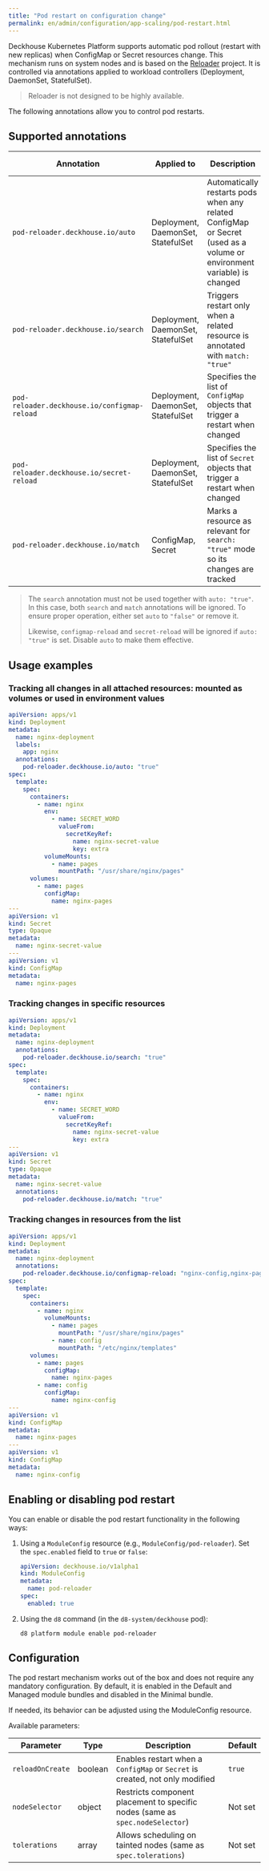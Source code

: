 ```yaml
---
title: "Pod restart on configuration change"
permalink: en/admin/configuration/app-scaling/pod-restart.html
---
```


Deckhouse Kubernetes Platform supports automatic pod rollout (restart with new replicas) when ConfigMap or Secret resources change. This mechanism runs on system nodes and is based on the [Reloader](https://github.com/stakater/Reloader) project. It is controlled via annotations applied to workload controllers (Deployment, DaemonSet, StatefulSet).

> Reloader is not designed to be highly available.

The following annotations allow you to control pod restarts.

## Supported annotations

| Annotation | Applied to | Description | Example values |
|------------|------------|-------------|----------------|
| `pod-reloader.deckhouse.io/auto` | Deployment, DaemonSet, StatefulSet | Automatically restarts pods when any related ConfigMap or Secret (used as a volume or environment variable) is changed | `"true"`, `"false"` |
| `pod-reloader.deckhouse.io/search` | Deployment, DaemonSet, StatefulSet | Triggers restart only when a related resource is annotated with `match: "true"` | `"true"`, `"false"` |
| `pod-reloader.deckhouse.io/configmap-reload` | Deployment, DaemonSet, StatefulSet | Specifies the list of `ConfigMap` objects that trigger a restart when changed | `"some-cm"`, `"some-cm1,some-cm2"` |
| `pod-reloader.deckhouse.io/secret-reload` | Deployment, DaemonSet, StatefulSet | Specifies the list of `Secret` objects that trigger a restart when changed | `"some-secret"`, `"some-secret1,some-secret2"` |
| `pod-reloader.deckhouse.io/match` | ConfigMap, Secret | Marks a resource as relevant for `search: "true"` mode so its changes are tracked | `"true"`, `"false"` |

> The `search` annotation must not be used together with `auto: "true"`. In this case, both `search` and `match` annotations will be ignored. To ensure proper operation, either set `auto` to `"false"` or remove it.
>
> Likewise, `configmap-reload` and `secret-reload` will be ignored if `auto: "true"` is set. Disable `auto` to make them effective.

## Usage examples

### Tracking all changes in all attached resources: mounted as volumes or used in environment values


```yaml
apiVersion: apps/v1
kind: Deployment
metadata:
  name: nginx-deployment
  labels:
    app: nginx
  annotations:
    pod-reloader.deckhouse.io/auto: "true"
spec:
  template:
    spec:
      containers:
        - name: nginx
          env:
            - name: SECRET_WORD
              valueFrom:
                secretKeyRef:
                  name: nginx-secret-value
                  key: extra
          volumeMounts:
            - name: pages
              mountPath: "/usr/share/nginx/pages"
      volumes:
        - name: pages
          configMap:
            name: nginx-pages
---
apiVersion: v1
kind: Secret
type: Opaque
metadata:
  name: nginx-secret-value
---
apiVersion: v1
kind: ConfigMap
metadata:
  name: nginx-pages
```

### Tracking changes in specific resources

```yaml
apiVersion: apps/v1
kind: Deployment
metadata:
  name: nginx-deployment
  annotations:
    pod-reloader.deckhouse.io/search: "true"
spec:
  template:
    spec:
      containers:
        - name: nginx
          env:
            - name: SECRET_WORD
              valueFrom:
                secretKeyRef:
                  name: nginx-secret-value
                  key: extra
---
apiVersion: v1
kind: Secret
type: Opaque
metadata:
  name: nginx-secret-value
  annotations:
    pod-reloader.deckhouse.io/match: "true"
```

### Tracking changes in resources from the list

```yaml
apiVersion: apps/v1
kind: Deployment
metadata:
  name: nginx-deployment
  annotations:
    pod-reloader.deckhouse.io/configmap-reload: "nginx-config,nginx-pages"
spec:
  template:
    spec:
      containers:
        - name: nginx
          volumeMounts:
            - name: pages
              mountPath: "/usr/share/nginx/pages"
            - name: config
              mountPath: "/etc/nginx/templates"
      volumes:
        - name: pages
          configMap:
            name: nginx-pages
        - name: config
          configMap:
            name: nginx-config
---
apiVersion: v1
kind: ConfigMap
metadata:
  name: nginx-pages
---
apiVersion: v1
kind: ConfigMap
metadata:
  name: nginx-config
```

## Enabling or disabling pod restart

You can enable or disable the pod restart functionality in the following ways:

1. Using a `ModuleConfig` resource (e.g., `ModuleConfig/pod-reloader`). Set the `spec.enabled` field to `true` or `false`:

   ```yaml
   apiVersion: deckhouse.io/v1alpha1
   kind: ModuleConfig
   metadata:
     name: pod-reloader
   spec:
     enabled: true
   ```

1. Using the `d8` command (in the `d8-system/deckhouse` pod):

   ```console
   d8 platform module enable pod-reloader
   ```

## Configuration

The pod restart mechanism works out of the box and does not require any mandatory configuration. By default, it is enabled in the Default and Managed module bundles and disabled in the Minimal bundle.

If needed, its behavior can be adjusted using the ModuleConfig resource.

Available parameters:

| Parameter         | Type     | Description                                                                 | Default      |
|------------------|----------|-----------------------------------------------------------------------------|--------------|
| `reloadOnCreate` | boolean  | Enables restart when a `ConfigMap` or `Secret` is created, not only modified | `true`       |
| `nodeSelector`   | object   | Restricts component placement to specific nodes (same as `spec.nodeSelector`) | Not set      |
| `tolerations`    | array    | Allows scheduling on tainted nodes (same as `spec.tolerations`)             | Not set      |

